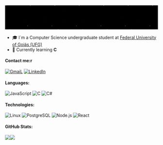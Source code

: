 ![Header](https://github.com/geovannacas/geovannacas/blob/main/Header.gif)

- 🎓 I´m a Computer Science undergraduate student at [Federal University of Goiás (UFG)](https://inf.ufg.br/p/30138-ciencia-da-computacao)
- 🌱  Currently learning **C**

#### Contact me:r
[![GmaiL](https://img.shields.io/badge/-Gmail-000?&logo=Gmail)](mailto:geovannacunha31@gmail.com)
[![LinkedIn](https://img.shields.io/badge/-Linkedin-000?&logo=Linkedin)](https://linkedin.com/in/geovanna-cunha) 

#### Languages:

![JavaScript](https://img.shields.io/badge/-JavaScript-000?&logo=JavaScript)
![C](https://img.shields.io/badge/-C-000?&logo=C)
![C#](https://img.shields.io/badge/-CSharp-000?&logo=CSharp)

#### Technologies:
![Linux](https://img.shields.io/badge/-Linux-000?&logo=Linux)
![PostgreSQL](https://img.shields.io/badge/-PostgreSQL-000?&logo=PostgreSQL)
![Node.js](https://img.shields.io/badge/-Node.js-000?&logo=node.js)
![React](https://img.shields.io/badge/-React-000?&logo=React)

#### GitHub Stats:

<img height="137px" src="https://github-readme-stats.vercel.app/api?username=geovannacas&hide_title=true&hide_border=true&show_icons=true&include_all_commits=true&count_private=true&line_height=21&text_color=000&icon_color=000&bg_color=0,ea6161,ffc64d,fffc4d,52fa5a&theme=graywhite" /><img height="137px" src="https://github-readme-stats.vercel.app/api/top-langs/?username=geovannacas&hide=html&hide_title=true&hide_border=true&layout=compact&langs_count=6&exclude_repo=comp426,Redventures-Movie-Quotes&text_color=000&icon_color=fff&bg_color=0,52fa5a,4dfcff,c64dff&theme=graywhite" />

